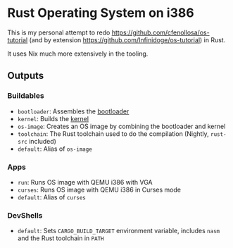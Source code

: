 # Rust Operating System on i386

This is my personal attempt to redo https://github.com/cfenollosa/os-tutorial (and by extension https://github.com/Infinidoge/os-tutorial) in Rust.

It uses Nix much more extensively in the tooling.

## Outputs

### Buildables

- `bootloader`: Assembles the [bootloader](./boot)
- `kernel`: Builds the [kernel](./kernel)
- `os-image`: Creates an OS image by combining the bootloader and kernel
- `toolchain`: The Rust toolchain used to do the compilation (Nightly, `rust-src` included)
- `default`: Alias of `os-image`

### Apps

- `run`: Runs OS image with QEMU i386 with VGA
- `curses`: Runs OS image with QEMU i386 in Curses mode
- `default`: Alias of `curses`

### DevShells

- `default`: Sets `CARGO_BUILD_TARGET` environment variable, includes `nasm` and the Rust toolchain in `PATH`
